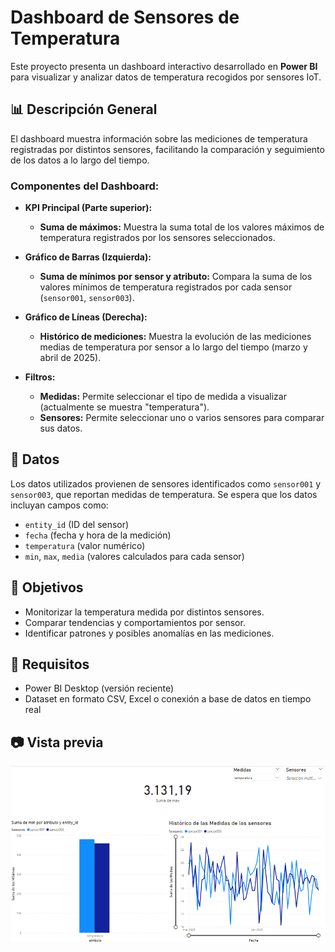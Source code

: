 # Dashboard de Sensores de Temperatura

Este proyecto presenta un dashboard interactivo desarrollado en **Power BI** para visualizar y analizar datos de temperatura recogidos por sensores IoT.

## 📊 Descripción General

El dashboard muestra información sobre las mediciones de temperatura registradas por distintos sensores, facilitando la comparación y seguimiento de los datos a lo largo del tiempo.

### Componentes del Dashboard:

- **KPI Principal (Parte superior):**
  - **Suma de máximos:** Muestra la suma total de los valores máximos de temperatura registrados por los sensores seleccionados.

- **Gráfico de Barras (Izquierda):**
  - **Suma de mínimos por sensor y atributo:** Compara la suma de los valores mínimos de temperatura registrados por cada sensor (`sensor001`, `sensor003`).

- **Gráfico de Líneas (Derecha):**
  - **Histórico de mediciones:** Muestra la evolución de las mediciones medias de temperatura por sensor a lo largo del tiempo (marzo y abril de 2025).

- **Filtros:**
  - **Medidas:** Permite seleccionar el tipo de medida a visualizar (actualmente se muestra "temperatura").
  - **Sensores:** Permite seleccionar uno o varios sensores para comparar sus datos.

## 🧪 Datos

Los datos utilizados provienen de sensores identificados como `sensor001` y `sensor003`, que reportan medidas de temperatura. Se espera que los datos incluyan campos como:

- `entity_id` (ID del sensor)
- `fecha` (fecha y hora de la medición)
- `temperatura` (valor numérico)
- `min`, `max`, `media` (valores calculados para cada sensor)

## 🚀 Objetivos

- Monitorizar la temperatura medida por distintos sensores.
- Comparar tendencias y comportamientos por sensor.
- Identificar patrones y posibles anomalías en las mediciones.

## 📌 Requisitos

- Power BI Desktop (versión reciente)
- Dataset en formato CSV, Excel o conexión a base de datos en tiempo real

## 📷 Vista previa

![Dashboard Preview](Captura%20de%20pantalla%202025-05-21%20132905.png)

